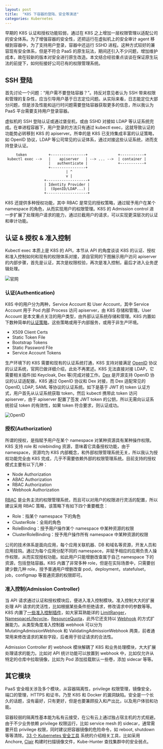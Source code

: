 ```yaml
---
layout: post
title:  "K8S 下容器的登陆、安全等演进"
categories: Kubernetes
---
```



早期的 K8S 认证和授权功能较弱，通过在 K8S 之上增加一层权限管理以适配公司的安全体系。为了增强容器的安全性，还把运行在虚拟机上的安全审计 agent 移植到容器中，为了支持用户登录，容器中还运行 SSHD 进程。这种方式较好的兼容现有安全体系，但是不符合 PaaS 的原生玩法，期间还引入不少问题，增加维护成本，故在较新的版本对安全进行原生改造。本文结合经验重点谈谈在保证原生玩法的前提下，如何衔接好公司已有的权限管理系统。


## SSH 登陆

首先讨论一个问题：“用户需不要登陆容器？”。持反对意见者认为 SSH 带来权限和管理的复杂性，应当引导用户基于日志定位问题。从实际来看，日志能定位大部分问题，但是涉及性能和运行时问题需要登陆容器获取更多的信息，所以我认为 PaaS 平台需要支持用户登录容器。

虚拟机的 SSH 登陆认证或通过堡垒机，或由 SSHD 对接如 LDAP 等认证系统完成。在单进程容器下，用户登录的方法只有通过 kubectl exec，这就导致认证的功能势必转移到 K8S 的 apiserver。所幸的是 K8S 已支持集成丰富的认证策略，如 OpenID 协议，LDAP 等公司常见的认证体系，通过对接这些认证系统，进而支持登录认证。

```
     token          +----------------+              +-----------+
 kubectl exec -->   |    apiserver   | --> ... -->  | container |
                    |   authenticate |              +-----------+
                    +----------------+
                            | ^
                            v |
                  +-------------------+
                  | Identity Provider |
                  |  (OpenID/LDAP...) |
                  +-------------------+

```

K8S 还提供多种授权功能，其中 RBAC 是常见的授权策略，通过赋予用户在某个 namespace 的角色，从而实现用户的权限管理。K8S 的 Admission control 进一步扩展了处理用户请求的能力，通过拦截用户的请求，可以实现更深层次的认证和审计功能。

## 认证 & 授权 & 准入控制

Kubectl exec 本质上是 K8S 的 API，本节从 API 的角度谈谈 K8S 的认证、授权和准入控制如何和现有的权限体系对接，源自官网的下图展示用户访问 apiserver 的内部步骤，首先是认证，其次是权限校验，再次是准入控制，最后才进入业务逻辑处理。

![官网](https://d33wubrfki0l68.cloudfront.net/673dbafd771491a080c02c6de3fdd41b09623c90/50100/images/docs/admin/access-control-overview.svg)

### 认证(Authentication)

K8S 中的用户分为两种，Service Account 和 User Account，其中 Service Account 用于 Pod 内部 Process 访问 apiserver，由 K8S 存储和管理。User Account 是本文重点关注的用户类型，由外部认证系统存储和管理。K8S 内置如下数种简单的[认证策略](https://kubernetes.io/docs/reference/access-authn-authz/authentication/)，这些策略或用于内部服务，或用于非生产环境。

- X509 Client Certs
- Static Token File
- Bootstrap Tokens
- Static Password File
- Service Account Tokens

生产环境下的 K8S 需要和现有的认证系统打通，K8S 支持对接满足 [OpenID](https://kubernetes.io/docs/reference/access-authn-authz/authentication/#openid-connect-tokens) 协议的认证系统，官网已做详细介绍，此处不再累述。K8S 无法直接对接 LDAP，它需要相关插件(如 Keycloak, Dex 等)完成对接工作。[Dex](https://github.com/dexidp/dex#connectors) 是开源支持 OpenID 协议的认证适配器，K8S 通过 OpenID 协议和 Dex 对接，而 Dex 适配常见的 OpenID, LDAP, SAML 等协议的认证系统。如下是基于 JWT 的 token 认证方式，用户首先从认证系统获取 token，然后 kubectl 携带此 token 访问 apiserver，由于 apiserver 配置了签发 JWT token 的公钥，所以无需向认证系统验证 token 的有效性，如果 token 符合要求，则认证成功。

![OpenID](https://d33wubrfki0l68.cloudfront.net/d65bee40cabcf886c89d1015334555540d38f12e/c6a46/images/docs/admin/k8s_oidc_login.svg)

### 授权(Authorization)

所谓的授权，是指赋予用户在某个 namespace  对某种资源具有某种操作权限。K8S 支持 role 和 rolebinding 资源，意味着它具备授权功能，由于 namespace，资源均为 K8S 内部概念，和外部权限管理系统无关，所以我认为授权功能完全由 K8S 完成，几乎不需要依赖外部的权限管理系统。目前支持的授权模式主要有以下几种：

- Node Authorization
- ABAC Authorization
- RBAC Authorization
- Webhook Authorization

[RBAC](https://kubernetes.io/zh/docs/reference/access-authn-authz/rbac/) 是业务主流的权限管理系统，而且可以对用户的权限进行灵活的配置，所以建议采用 RBAC 策略，该策略下有如下四个重要概念：

- Role：指某个 namespace 下的角色
- ClusterRole：全局的角色
- RoleBinding：授予用户操作某个 namespace 中某种资源的权限
- ClusterRoleBinding：授予用户操作所有 namespace 中某种资源的权限

公司的技术体系是面向应用，每个应用关联机器、DB 和域名等资源，开发人员和应用挂钩。通过为每个应用分配不同的 namespace，并赋予相应的应用负责人操作权限，从而实现授权功能。如此用户只能增删改查属于自己 namespace 下的资源，包括登陆容器。K8S 内置了非常多种 role，但是在实际场景中，只需要创建少数几种 role，授予普通用户增删改查 pod，deployment，statefulset，job，configmap 等普通资源的权限即可。

### 准入控制(Admission Controller)

当 API 请求通过认证和授权模块后，便进入准入控制模块。准入控制大大的扩展处理 API 请求的灵活性，比如根据某些条件拒绝请求，修改请求中的参数等等。K8S 内置了[一些准入控制插件](https://kubernetes.io/zh/docs/reference/access-authn-authz/admission-controllers/#%E6%AF%8F%E4%B8%AA%E5%87%86%E5%85%A5%E6%8E%A7%E5%88%B6%E5%99%A8%E7%9A%84%E4%BD%9C%E7%94%A8%E6%98%AF%E4%BB%80%E4%B9%88)，如大家耳熟能详的 [LimitRanger](https://kubernetes.io/zh/docs/reference/access-authn-authz/admission-controllers/#limitranger)，[NamespaceLifecycle](https://kubernetes.io/zh/docs/reference/access-authn-authz/admission-controllers/#namespacelifecycle)，[ResourceQuota](https://kubernetes.io/zh/docs/reference/access-authn-authz/admission-controllers/#resourcequota)，此外它还支持以 [Webhook](https://kubernetes.io/zh/docs/reference/access-authn-authz/extensible-admission-controllers/) 的方式扩展能力。从类型角度准入控制器 webhook 可以分为 MutatingAdmissionWebhook 和 ValidatingAdmissionWebhook 两类，前者通常用来修改请求的某些字段，后者用于验证请求的合法性。

Admission Controller 的 webhook 模块解耦了 K8S 和业务处理模块，大大扩展处理请求的能力。比如对 API 统计功能可以放置到 webhook 中，比如仅允许从特定的仓库中拉取镜像，比如为 Pod 添加挂载默认一些卷，添加 sidecar 等等。

## 其它模块

PaaS 安全相关涉及多个模块，从容器隔离性，privilege 权限管理，镜像安全，端口的管理，HTTPS 和证书，乃至 K8S 和 Docker 的漏洞缺陷。安全是一个长久的话题，没有最好，只有更好，但是也要兼顾投入和产出比，以及用户体验和功能。

容器较弱的隔离性基本能为私有云接受，在公有云上通过独占宿主机的方式规避。由于不少业务依赖 privilege 权限运行，比如 service mesh 的 sidecar，通常需要开启 privilege 权限，同时建议把容器镜像的危险命令，如 reboot, shutdown 等等清除。[33 个 Kubernetes 安全工具](https://blog.fleeto.us/post/33-kubernetes-security-tools/) 系统的介绍相关工具，比如采用 Anchore, [Clair](https://coreos.com/clair/docs/latest/) 构建时扫描镜像文件，Kube-Hunter 查找集群中的安全弱点。
